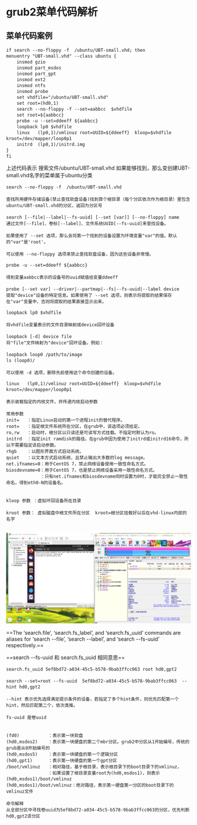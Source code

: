 # grub2菜单代码解析

## 菜单代码案例

```
if search --no-floppy -f  /ubuntu/UBT-small.vhd; then
menuentry "UBT-small.vhd" --class ubuntu {
	insmod gzio
	insmod part_msdos
	insmod part_gpt
	insmod ext2
	insmod ntfs
	insmod probe
	set vhdfile="/ubuntu/UBT-small.vhd"
	set root=(hd0,1)
	search --no-floppy -f --set=aabbcc  $vhdfile
	set root=${aabbcc}
	probe -u --set=ddeeff ${aabbcc}
	loopback lp0 $vhdfile
	linux	(lp0,1)/vmlinuz root=UUID=${ddeeff}  kloop=$vhdfile  kroot=/dev/mapper/loop0p1
	initrd	(lp0,1)/initrd.img
}
fi

```

上述代码表示 搜索文件/ubuntu/UBT-small.vhd 如果能够找到，那么变创建UBT-small.vhd名字的菜单属于ubuntu分类

```
search --no-floppy -f  /ubuntu/UBT-small.vhd

查找所用硬件存储设备(禁止查找软盘设备)找到首个根目录（每个分区依次作为根目录）里包含 ubuntu/UBT-small.vhd的分区，返回为分区号

search [--file|--label|--fs-uuid] [--set [var]] [--no-floppy] name
通过文件[--file]、卷标[--label]、文件系统UUID[--fs-uuid]来查找设备。

如果使用了 --set 选项，那么会将第一个找到的设备设置为环境变量"var"的值。默认的"var"是'root'。

可以使用 --no-floppy 选项来禁止查找软盘设备，因为这些设备非常慢。
```

~~~
probe -u --set=ddeeff ${aabbcc}

得到变量aabbcc表示的设备号的uuid赋值给变量ddeeff

probe [--set var] --driver|--partmap|--fs|--fs-uuid|--label device
提取"device"设备的特定信息。如果使用了 --set 选项，则表示将提取的结果保存在"var"变量中，否则将提取的结果直接显示出来。
~~~

```
loopback lp0 $vhdfile

将vhdfile变量表示的文件目录映射成device回环设备

loopback [-d] device file
将"file"文件映射为"device"回环设备。例如：

loopback loop0 /path/to/image
ls (loop0)/

可以使用 -d 选项，删除先前使用这个命令创建的设备。
```

```
linux	(lp0,1)/vmlinuz root=UUID=${ddeeff}  kloop=$vhdfile  kroot=/dev/mapper/loop0p1

表示装载指定的内核文件，并传递内核启动参数

常用参数
init=   ：指定Linux启动的第一个进程init的替代程序。
root=   ：指定根文件系统所在分区，在grub中，该选项必须给定。
ro,rw   ：启动时，根分区以只读还是可读写方式挂载。不指定时默认为ro。
initrd  ：指定init ramdisk的路径。在grub中因为使用了initrd或initrd16命令，所以不需要指定该启动参数。
rhgb    ：以图形界面方式启动系统。
quiet   ：以文本方式启动系统，且禁止输出大多数的log message。
net.ifnames=0：用于CentOS 7，禁止网络设备使用一致性命名方式。
biosdevname=0：用于CentOS 7，也是禁止网络设备采用一致性命名方式。
             ：只有net.ifnames和biosdevname同时设置为0时，才能完全禁止一致性命名，得到eth0-N的设备名。
             
             
kloop 参数 ：虚拟环回设备所在目录

kroot 参数： 虚拟磁盘中根文件所在分区  kroot=根分区挂载好以后在vhd-linux内部的名字
             
```



![image-20200811194114443](https://raw.githubusercontent.com/yusenyi123/pictures1/master/imgs/20200827163559.png)



==The ‘search.file’, ‘search.fs_label’, and ‘search.fs_uuid’ commands are aliases for ‘search --file’, ‘search --label’, and ‘search --fs-uuid’ respectively.==

==search --fs-uuid  和 search.fs_uuid 相同意思==

```
search.fs_uuid 5ef8bd72-a034-45c5-b578-9bab3ffcc063 root hd0,gpt2 

search --set=root --fs-uuid  5ef8bd72-a034-45c5-b578-9bab3ffcc063  --hint hd0,gpt2

--hint 表示优先选择满足提示条件的设备，若指定了多个hint条件，则优先匹配第一个hint，然后匹配第二个，依次类推。

fs-uuid 是卷uuid


(fd0)           ：表示第一块软盘
(hd0,msdos2)    ：表示第一块硬盘的第二个mbr分区。grub2中分区从1开始编号，传统的grub是从0开始编号的
(hd0,msdos5)    ：表示第一块硬盘的第一个逻辑分区
(hd0,gpt1)      ：表示第一块硬盘的第一个gpt分区
/boot/vmlinuz   ：相对路径，基于根目录，表示根目录下的boot目录下的vmlinuz，
                ：如果设置了根目录变量root为(hd0,msdos1)，则表示(hd0,msdos1)/boot/vmlinuz
(hd0,msdos1)/boot/vmlinuz：绝对路径，表示第一硬盘第一分区的boot目录下的vmlinuz文件

命令解释
从全部分区中寻找卷uuid为5ef8bd72-a034-45c5-b578-9bab3ffcc063的分区，优先判断hd0,gpt2该分区

```


